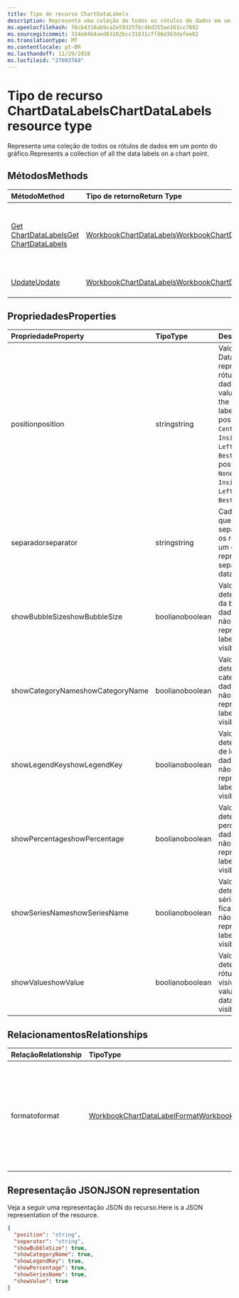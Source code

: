 ```yaml
---
title: Tipo de recurso ChartDataLabels
description: Representa uma coleção de todos os rótulos de dados em um ponto do gráfico.
ms.openlocfilehash: f8cb4310ab9ca2e59325fbc4bd255ae161cc7892
ms.sourcegitcommit: 334e84b4aed63162bcc31831cffd6d363dafee02
ms.translationtype: MT
ms.contentlocale: pt-BR
ms.lasthandoff: 11/29/2018
ms.locfileid: "27003768"
---
```

# <a name="chartdatalabels-resource-type"></a><span data-ttu-id="2f825-103">Tipo de recurso ChartDataLabels</span><span class="sxs-lookup"><span data-stu-id="2f825-103">ChartDataLabels resource type</span></span>

<span data-ttu-id="2f825-104">Representa uma coleção de todos os rótulos de dados em um ponto do gráfico.</span><span class="sxs-lookup"><span data-stu-id="2f825-104">Represents a collection of all the data labels on a chart point.</span></span>


## <a name="methods"></a><span data-ttu-id="2f825-105">Métodos</span><span class="sxs-lookup"><span data-stu-id="2f825-105">Methods</span></span>

| <span data-ttu-id="2f825-106">Método</span><span class="sxs-lookup"><span data-stu-id="2f825-106">Method</span></span>           | <span data-ttu-id="2f825-107">Tipo de retorno</span><span class="sxs-lookup"><span data-stu-id="2f825-107">Return Type</span></span>    |<span data-ttu-id="2f825-108">Descrição</span><span class="sxs-lookup"><span data-stu-id="2f825-108">Description</span></span>|
|:---------------|:--------|:----------|
|[<span data-ttu-id="2f825-109">Get ChartDataLabels</span><span class="sxs-lookup"><span data-stu-id="2f825-109">Get ChartDataLabels</span></span>](../api/chartdatalabels-get.md) | [<span data-ttu-id="2f825-110">WorkbookChartDataLabels</span><span class="sxs-lookup"><span data-stu-id="2f825-110">WorkbookChartDataLabels</span></span>](chartdatalabels.md) |<span data-ttu-id="2f825-111">Leia as propriedades e os relacionamentos do objeto chartDataLabels.</span><span class="sxs-lookup"><span data-stu-id="2f825-111">Read properties and relationships of chartDataLabels object.</span></span>|
|[<span data-ttu-id="2f825-112">Update</span><span class="sxs-lookup"><span data-stu-id="2f825-112">Update</span></span>](../api/chartdatalabels-update.md) | [<span data-ttu-id="2f825-113">WorkbookChartDataLabels</span><span class="sxs-lookup"><span data-stu-id="2f825-113">WorkbookChartDataLabels</span></span>](chartdatalabels.md) |<span data-ttu-id="2f825-114">Atualize o objeto ChartDataLabels.</span><span class="sxs-lookup"><span data-stu-id="2f825-114">Update ChartDataLabels object.</span></span> |

## <a name="properties"></a><span data-ttu-id="2f825-115">Propriedades</span><span class="sxs-lookup"><span data-stu-id="2f825-115">Properties</span></span>
| <span data-ttu-id="2f825-116">Propriedade</span><span class="sxs-lookup"><span data-stu-id="2f825-116">Property</span></span>     | <span data-ttu-id="2f825-117">Tipo</span><span class="sxs-lookup"><span data-stu-id="2f825-117">Type</span></span>   |<span data-ttu-id="2f825-118">Descrição</span><span class="sxs-lookup"><span data-stu-id="2f825-118">Description</span></span>|
|:---------------|:--------|:----------|
|<span data-ttu-id="2f825-119">position</span><span class="sxs-lookup"><span data-stu-id="2f825-119">position</span></span>|<span data-ttu-id="2f825-120">string</span><span class="sxs-lookup"><span data-stu-id="2f825-120">string</span></span>|<span data-ttu-id="2f825-121">Valor de DataLabelPosition que representa a posição do rótulo de dados.</span><span class="sxs-lookup"><span data-stu-id="2f825-121">DataLabelPosition value that represents the position of the data label.</span></span> <span data-ttu-id="2f825-122">Os valores possíveis são: `None`, `Center`, `InsideEnd`, `InsideBase`, `OutsideEnd`, `Left`, `Right`, `Top`, `Bottom`, `BestFit`, `Callout`.</span><span class="sxs-lookup"><span data-stu-id="2f825-122">The possible values are: `None`, `Center`, `InsideEnd`, `InsideBase`, `OutsideEnd`, `Left`, `Right`, `Top`, `Bottom`, `BestFit`, `Callout`.</span></span>|
|<span data-ttu-id="2f825-123">separador</span><span class="sxs-lookup"><span data-stu-id="2f825-123">separator</span></span>|<span data-ttu-id="2f825-124">string</span><span class="sxs-lookup"><span data-stu-id="2f825-124">string</span></span>|<span data-ttu-id="2f825-125">Cadeia de caracteres que representa o separador usado para os rótulos de dados em um gráfico.</span><span class="sxs-lookup"><span data-stu-id="2f825-125">String representing the separator used for the data labels on a chart.</span></span>|
|<span data-ttu-id="2f825-126">showBubbleSize</span><span class="sxs-lookup"><span data-stu-id="2f825-126">showBubbleSize</span></span>|<span data-ttu-id="2f825-127">booliano</span><span class="sxs-lookup"><span data-stu-id="2f825-127">boolean</span></span>|<span data-ttu-id="2f825-128">Valor booliano que determina se o tamanho da bolha do rótulo de dados fica visível ou não.</span><span class="sxs-lookup"><span data-stu-id="2f825-128">Boolean value representing if the data label bubble size is visible or not.</span></span>|
|<span data-ttu-id="2f825-129">showCategoryName</span><span class="sxs-lookup"><span data-stu-id="2f825-129">showCategoryName</span></span>|<span data-ttu-id="2f825-130">booliano</span><span class="sxs-lookup"><span data-stu-id="2f825-130">boolean</span></span>|<span data-ttu-id="2f825-131">Valor booliano que determina se o nome da categoria do rótulo de dados fica visível ou não.</span><span class="sxs-lookup"><span data-stu-id="2f825-131">Boolean value representing if the data label category name is visible or not.</span></span>|
|<span data-ttu-id="2f825-132">showLegendKey</span><span class="sxs-lookup"><span data-stu-id="2f825-132">showLegendKey</span></span>|<span data-ttu-id="2f825-133">booliano</span><span class="sxs-lookup"><span data-stu-id="2f825-133">boolean</span></span>|<span data-ttu-id="2f825-134">Valor booliano que determina se o código de legenda do rótulo de dados fica visível ou não.</span><span class="sxs-lookup"><span data-stu-id="2f825-134">Boolean value representing if the data label legend key is visible or not.</span></span>|
|<span data-ttu-id="2f825-135">showPercentage</span><span class="sxs-lookup"><span data-stu-id="2f825-135">showPercentage</span></span>|<span data-ttu-id="2f825-136">booliano</span><span class="sxs-lookup"><span data-stu-id="2f825-136">boolean</span></span>|<span data-ttu-id="2f825-137">Valor booliano que determina se o percentual do rótulo de dados fica visível ou não.</span><span class="sxs-lookup"><span data-stu-id="2f825-137">Boolean value representing if the data label percentage is visible or not.</span></span>|
|<span data-ttu-id="2f825-138">showSeriesName</span><span class="sxs-lookup"><span data-stu-id="2f825-138">showSeriesName</span></span>|<span data-ttu-id="2f825-139">booliano</span><span class="sxs-lookup"><span data-stu-id="2f825-139">boolean</span></span>|<span data-ttu-id="2f825-140">Valor booliano que determina se o nome da série do rótulo de dados fica visível ou não.</span><span class="sxs-lookup"><span data-stu-id="2f825-140">Boolean value representing if the data label series name is visible or not.</span></span>|
|<span data-ttu-id="2f825-141">showValue</span><span class="sxs-lookup"><span data-stu-id="2f825-141">showValue</span></span>|<span data-ttu-id="2f825-142">booliano</span><span class="sxs-lookup"><span data-stu-id="2f825-142">boolean</span></span>|<span data-ttu-id="2f825-143">Valor booliano que determina se o valor do rótulo de dados fica visível ou não.</span><span class="sxs-lookup"><span data-stu-id="2f825-143">Boolean value representing if the data label value is visible or not.</span></span>|

## <a name="relationships"></a><span data-ttu-id="2f825-144">Relacionamentos</span><span class="sxs-lookup"><span data-stu-id="2f825-144">Relationships</span></span>
| <span data-ttu-id="2f825-145">Relação</span><span class="sxs-lookup"><span data-stu-id="2f825-145">Relationship</span></span> | <span data-ttu-id="2f825-146">Tipo</span><span class="sxs-lookup"><span data-stu-id="2f825-146">Type</span></span>   |<span data-ttu-id="2f825-147">Descrição</span><span class="sxs-lookup"><span data-stu-id="2f825-147">Description</span></span>|
|:---------------|:--------|:----------|
|<span data-ttu-id="2f825-148">formato</span><span class="sxs-lookup"><span data-stu-id="2f825-148">format</span></span>|[<span data-ttu-id="2f825-149">WorkbookChartDataLabelFormat</span><span class="sxs-lookup"><span data-stu-id="2f825-149">WorkbookChartDataLabelFormat</span></span>](chartdatalabelformat.md)|<span data-ttu-id="2f825-p102">Representa o formato dos rótulos de dados do gráfico, que inclui a formatação de fonte e de preenchimento. Somente leitura.</span><span class="sxs-lookup"><span data-stu-id="2f825-p102">Represents the format of chart data labels, which includes fill and font formatting. Read-only.</span></span>|

## <a name="json-representation"></a><span data-ttu-id="2f825-152">Representação JSON</span><span class="sxs-lookup"><span data-stu-id="2f825-152">JSON representation</span></span>

<span data-ttu-id="2f825-153">Veja a seguir uma representação JSON do recurso.</span><span class="sxs-lookup"><span data-stu-id="2f825-153">Here is a JSON representation of the resource.</span></span>

<!--{
  "blockType": "resource",
  "baseType": "microsoft.graph.entity",
  "optionalProperties": [],
  "@odata.type": "microsoft.graph.workbookChartDataLabels"
}-->

```json
{
  "position": "string",
  "separator": "string",
  "showBubbleSize": true,
  "showCategoryName": true,
  "showLegendKey": true,
  "showPercentage": true,
  "showSeriesName": true,
  "showValue": true
}

```

<!-- uuid: 8fcb5dbc-d5aa-4681-8e31-b001d5168d79
2015-10-25 14:57:30 UTC -->
<!-- {
  "type": "#page.annotation",
  "description": "ChartDataLabels resource",
  "keywords": "",
  "section": "documentation",
  "tocPath": ""
}-->